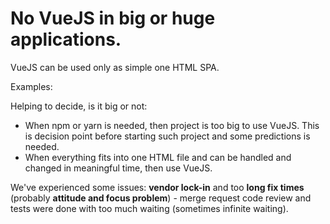 # No VueJS in big or huge applications.

VueJS can be used only as simple one HTML SPA.

Examples:

Helping to decide, is it big or not:

* When npm or yarn is needed, then project is too big to use VueJS. This is decision point before starting such project
  and some predictions is needed.
* When everything fits into one HTML file and can be handled and changed in meaningful time, then use VueJS.

We've experienced some issues: **vendor lock-in** and too **long fix times** (probably **attitude and focus problem**) -
merge request code review and tests were done with too much waiting (sometimes infinite waiting).
